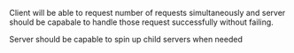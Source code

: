 Client will be able to request number of requests simultaneously and server should be capabale to handle those request successfully without failing.

Server should be capable to spin up child servers when needed
